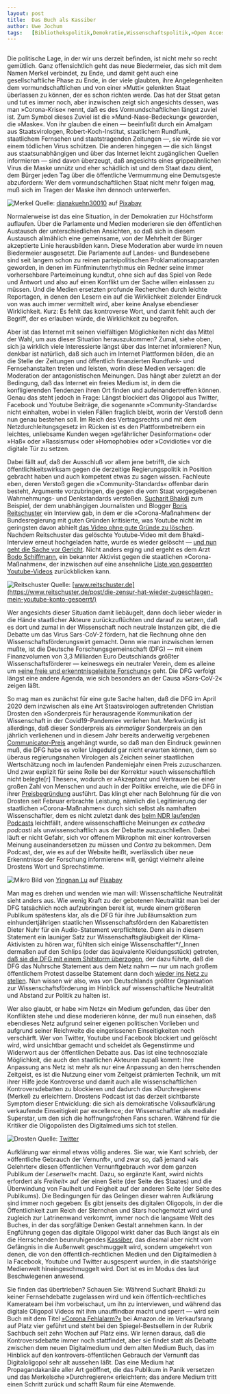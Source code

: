 ```yaml
---
layout:	post
title:	Das Buch als Kassiber
author:	Uwe Jochum
tags:   [Bibliothekspolitik,Demokratie,Wissenschaftspolitik,»Open Access«]
---
```


<img src="http://vg07.met.vgwort.de/na/e41e7b9af5d54893addb58c053cc7a4c" width="1" height="1" alt="">	

Die politische Lage, in der wir uns derzeit befinden, ist nicht
mehr so recht gemütlich. Ganz offensichtlich geht das neue
Biedermeier, das sich mit dem Namen Merkel verbindet, zu Ende,
und damit geht auch eine gesellschaftliche Phase zu Ende, in der
viele glaubten, ihre Angelegenheiten dem vormundschaftlichen und
von einer »Mutti« gelenkten Staat überlassen zu können, der es
schon richten werde. Das hat der Staat getan und tut es immer
noch, aber inzwischen zeigt sich angesichts dessen, was man
»Corona-Krise« nennt, daß es des Vormundschaftlichen längst
zuviel ist. Zum Symbol dieses Zuviel ist die
»Mund-Nase-Bedeckung« geworden, die »Maske«. Von ihr glauben die
einen — beeinflußt durch ein Amalgam aus Staatsvirologen,
Robert-Koch-Institut, staatlichem Rundfunk, staatlichem Fernsehen
und staatstragenden Zeitungen —, sie würde sie vor einem
tödlichen Virus schützen. Die anderen hingegen — die sich längst
aus staatsunabhängigen und über das Internet leicht zugänglichen
Quellen informieren — sind davon überzeugt, daß angesichts eines
grippeähnlichen Virus die Maske unnütz und eher schädlich ist und
dem Staat dazu dient, dem Bürger jeden Tag über die öffentliche
Vermummung eine Demutsgeste abzufordern: Wer dem
vormundschaftlichen Staat nicht mehr folgen mag, muß sich im
Tragen der Maske ihm dennoch unterwerfen.

![Merkel](/5artikel/material/pixabay-merkel-2020-08-31.jpg
"Merkel") Quelle: <a href="https://pixabay.com/de/users/dianakuehn30010-850136/?utm_source=link-attribution&amp;utm_medium=referral&amp;utm_campaign=image&amp;utm_content=1897024">dianakuehn30010</a> auf <a href="https://pixabay.com/de/?utm_source=link-attribution&amp;utm_medium=referral&amp;utm_campaign=image&amp;utm_content=1897024">Pixabay</a>

Normalerweise ist das eine Situation, in der Demokratien zur
Höchstform auflaufen.  Über die Parlamente und Medien moderieren
sie den öffentlichen Austausch der unterschiedlichen Ansichten,
so daß sich in diesem Austausch allmählich eine gemeinsame, von
der Mehrheit der Bürger akzeptierte Linie herausbilden
kann. Diese Moderation aber wurde im neuen Biedermeier
ausgesetzt. Die Parlamente auf Landes- und Bundesebene sind seit
langem schon zu reinen parteipolitischen Proklamationsapparaten
geworden, in denen im Fünfminutenrhythmus ein Redner seine immer
vorhersehbare Parteimeinung kundtut, ohne sich auf das Spiel von
Rede und Antwort und also auf einen Konflikt um der Sache willen
einlassen zu müssen. Und die Medien ersetzten profunde Recherchen
durch leichte Reportagen, in denen den Lesern ein auf die
Wirklichkeit zielender Eindruck von was auch immer vermittelt
wird, aber keine Analyse ebendieser Wirklichkeit. Kurz: Es fehlt
das kontroverse Wort, und damit fehlt auch der Begriff, der es
erlauben würde, die Wirklichkeit zu begreifen.

Aber ist das Internet mit seinen vielfältigen Möglichkeiten nicht
das Mittel der Wahl, um aus dieser Situation herauszukommen?
Zumal, siehe oben, sich ja wirklich viele Interessierte längst
über das Internet informieren? Nun, denkbar ist natürlich, daß
sich auch im Internet Plattformen bilden, die an die Stelle der
Zeitungen und öffentlich finanzierten Rundfunk- und
Fernsehanstalten treten und leisten, worin diese Medien versagen:
die Moderation der antagonistischen Meinungen. Das hängt aber
zuletzt an der Bedingung, daß das Internet ein freies Medium ist,
in dem die konfligierenden Tendenzen ihren Ort finden und
aufeinandertreffen können. Genau das steht jedoch in Frage:
Längst blockiert das Oligopol aus Twitter, Facebook und Youtube
Beiträge, die sogenannte »Community-Standards« nicht einhalten,
wobei in vielen Fällen fraglich bleibt, worin der Verstoß denn
nun genau bestehen soll. Im Reich des Vertragsrechts und mit dem
Netzdurchleitungsgesetz im Rücken ist es den Plattformbetreibern
ein leichtes, unliebsame Kunden wegen »gefährlicher
Desinformation« oder »Haß« oder »Rassismus« oder »Homophobie«
oder »Covidiotie« vor die digitale Tür zu setzen.

Dabei fällt auf, daß der Ausschluß vor allem jene betrifft, die
sich öffentlichkeitswirksam gegen die derzeitige
Regierungspolitik in Position gebracht haben und auch kompetent
etwas zu sagen wissen. Fachleute eben, deren Verstoß gegen die
»Community-Standards« offenbar darin besteht, Argumente
vorzubringen, die gegen die vom Staat vorgegebenen Wahrnehmungs-
und Denkstandards verstoßen. [Sucharit
Bhakdi](https://de.wikipedia.org/wiki/Sucharit_Bhakdi) zum
Beispiel, der dem unabhängigen Journalisten und Blogger [Boris
Reitschuster](https://de.wikipedia.org/wiki/Boris_Reitschuster)
ein Interview gab, in dem er die »Corona-Maßnahmen« der
Bundesregierung mit guten Gründen kritisierte, was Youtube nicht
im geringsten davon abhielt [das Video ohne gute Gründe zu
löschen](https://youtu.be/fxg4XggP-Dg). Nachdem Reitschuster das
gelöschte Youtube-Video mit dem Bhakdi-Interview erneut
hochgeladen hatte, wurde es wieder gelöscht — [und nun geht die
Sache vor
Gericht](https://twitter.com/reitschuster/status/1298337638458458119).
Nicht anders erging und ergeht es dem Arzt [Bodo
Schiffmann](https://schwindelklinik.de/), ein bekannter Aktivist
gegen die staatlichen »Corona-Maßnahmen«, der inzwischen auf eine
ansehnliche [Liste von gesperrten
Youtube-Videos](https://www.youtube.com/playlist?list=PLze4NIGh0h6qrewoidoXrny59Nxtz1YSM)
zurückblicken kann.

![Reitschuster](/5artikel/material/reitschuster-bhakdi-video-zensiert.png
"Reitschuster") Quelle:
[www.reitschuster.de](https://www.reitschuster.de/post/die-zensur-hat-wieder-zugeschlagen-mein-youtube-konto-gesperrt/)

Wer angesichts dieser Situation damit liebäugelt, dann doch
lieber wieder in die Hände staatlicher Akteure zurückzuflüchten
und darauf zu setzen, daß es dort und zumal in der Wissenschaft
noch neutrale Instanzen gibt, die die Debatte um das Virus
Sars-CoV-2 fördern, hat die Rechnung ohne den
Wissenschaftsförderungswirt gemacht. Denn wie man inzwischen
lernen mußte, ist die Deutsche Forschungsgemeinschaft (DFG) — mit
einem Finanzvolumen von 3,3 Milliarden Euro Deutschlands größter
Wissenschaftsförderer — keineswegs ein neutraler Verein, dem es
alleine um [»eine freie und erkenntnisgeleitete
Forschung«](https://dfg2020.de/) geht. Die DFG verfolgt längst
eine andere Agenda, wie sich besonders an der Causa »Sars-CoV-2«
zeigen läßt.

So mag man es zunächst für eine gute Sache halten, daß die DFG im
April 2020 dem inzwischen als eine Art Staatsvirologen
auftretenden Christian Drosten den »Sonderpreis für herausragende
Kommunikation der Wissenschaft in der Covid19-Pandemie« verliehen
hat. Merkwürdig ist allerdings, daß dieser Sonderpreis als
*einmaliger* Sonderpreis an den jährlich verliehenen und in
diesem Jahr bereits anderweitig vergebenen
[Communicator-Preis](https://de.wikipedia.org/wiki/Communicator-Preis)
angehängt wurde, so daß man den Eindruck gewinnen muß, die DFG
habe es voller Ungeduld gar nicht erwarten können, dem so überaus
regierungsnahen Virologen als Zeichen seiner staatlichen
Wertschätzung noch im laufenden Pandemiejahr einen Preis
zuzuschanzen. Und zwar explizit für seine Rolle bei der Korrektur
»auch wissenschaftlich nicht belegte[r] Thesen«, wodurch er
»Akzeptanz und Vertrauen bei einer großen Zahl von Menschen und
auch in der Politik« erreiche, wie die DFG in ihrer
[Preisbegründung](https://www.dfg.de/service/presse/pressemitteilungen/2020/pressemitteilung_nr_11/index.html)
ausführt. Das klingt eher nach Belohnung für die von Drosten seit
Februar erbrachte Leistung, nämlich die Legitimierung der
staatlichen »Corona-Maßnahmen« durch sich selbst als namhaften
Wissenschaftler, dem es nicht zuletzt dank des [beim NDR
laufenden
Podcasts](https://www.ndr.de/nachrichten/info/podcast4684.html)
leichtfällt, andere wissenschaftliche Meinungen *ex cathedra
podcasti* als unwissenschaftlich aus der Debatte
auszuschließen. Dabei läuft er nicht Gefahr, sich vor offenem
Mikrophon mit einer kontroversen Meinung auseinandersetzen zu
müssen und *Contra* zu bekommen. Dem Podcast, der, wie es auf der
Website heißt, »verlässlich über neue Erkenntnisse der Forschung
informieren« will, genügt vielmehr alleine Drostens Wort und
Sprechstimme.

![Mikro](/5artikel/material/pixabay-mikrophon-junge.jpg
"Mikro") Bild von <a href="https://pixabay.com/de/users/TENLEAF-6286534/?utm_source=link-attribution&amp;utm_medium=referral&amp;utm_campaign=image&amp;utm_content=2779106">Yingnan Lu</a> auf <a href="https://pixabay.com/de/?utm_source=link-attribution&amp;utm_medium=referral&amp;utm_campaign=image&amp;utm_content=2779106">Pixabay</a>

Man mag es drehen und wenden wie man will: Wissenschaftliche
Neutralität sieht anders aus. Wie wenig Kraft zu der gebotenen
Neutralität man bei der DFG tatsächlich noch aufzubringen bereit
ist, wurde einem größeren Publikum spätestens klar, als die DFG
für ihre Jubiläumsaktion zum einhundertjährigen staatlichen
Wissenschaftsfördern den Kabarettisten Dieter Nuhr für ein
Audio-Statement verpflichtete. Denn als in diesem Statement ein
launiger Satz zur Wissenschaftsgläubigkeit der Klima-Aktivisten
zu hören war, fühlten sich einige Wissenschaftler*/_Innen
dermaßen auf den Schlips (oder das äquivalente Kleidungsstück)
getreten, [daß sie die DFG mit einem Shitstorm
überzogen](https://uwejochum.github.io/5artikel/2020/08/02/dfg2020/),
der dazu führte, daß die DFG das Nuhrsche Statement aus dem Netz
nahm — nur um nach großem öffentlichem Protest dasselbe Statement
dann doch [wieder ins Netz zu
stellen](https://dfg2020.de/beitrag-von-dieter-nuhr-wieder-online/). Nun
wissen wir also, was von Deutschlands größter Organisation zur
Wissenschaftsförderung im Hinblick auf wissenschaftliche
Neutralität und Abstand zur Politik zu halten ist.

Wer also glaubt, er habe »im Netz« ein Medium gefunden, das über
den Konflikten stehe und diese moderieren könne, der muß nun
einsehen, daß ebendieses Netz aufgrund seiner eigenen politischen
Vorlieben und aufgrund seiner Reichweite die eingerissenen
Einseitigkeiten noch verschärft. Wer von Twitter, Youtube und
Facebook blockiert und gelöscht wird, wird unsichtbar gemacht und
scheidet als Gegenstimme und Widerwort aus der öffentlichen
Debatte aus. Das ist eine technosoziale Möglichkeit, die auch den
staatlichen Akteuren zupaß kommt: Ihre Anpassung ans Netz ist
mehr als nur eine Anpassung an den herrschenden Zeitgeist, es ist
die Nutzung einer vom Zeitgeist prämierten Technik, um mit ihrer
Hilfe jede Kontroverse und damit auch alle wissenschaftlichen
Kontroversdebatten zu blockieren und dadurch das »Durchregieren«
(Merkel) zu erleichtern. Drostens Podcast ist das derzeit
sichtbarste Symptom dieser Entwicklung: die sich als
demokratische Volksaufklärung verkaufende Einseitigkeit par
excellence; der Wissenschaftler als medialer Superstar, um den
sich die hoffnungsfrohen Fans scharen. Während für die Kritiker
die Oligopolisten des Digitalmediums sich tot stellen.

![Drosten](/5artikel/material/twitter-drosten.png
"Drosten") Quelle: [Twitter](https://twitter.com/c_drosten?lang=de)

Aufklärung war einmal etwas völlig anderes. Sie war, wie Kant
schrieb, der »öffentliche Gebrauch der Vernunft«, und zwar so,
daß jemand »als Gelehrter« diesen öffentlichen Vernunftgebrauch
»vor dem ganzen Publikum der *Leserwelt*« macht. Dazu, so
ergänzte Kant, »wird nichts erfordert als *Freiheit*« auf der
einen Seite (der Seite des Staates) und die Überwindung von
Faulheit und Feigheit auf der anderen Seite (der Seite des
Publikums). Die Bedingungen für das Gelingen dieser wahren
Aufklärung sind immer noch gegeben: Es gibt jenseits des
digitalen Oligopols, in der die Öffentlichkeit zum Reich der
Sternchen und Stars hochgemotzt wird und zugleich zur
Latrinenwand verkommt, immer noch die langsame Welt des Buches,
in der das sorgfältige Denken Gestalt annehmen kann. In der
Engführung gegen das digitale Oligopol wirkt daher das Buch
längst als ein die Herrschenden beunruhigendes
[Kassiber](https://de.wikipedia.org/wiki/Kassiber), das diesmal
aber nicht vom Gefängnis in die Außenwelt geschmuggelt wird,
sondern umgekehrt von denen, die von den öffentlich-rechtlichen
Medien und den Digitalmedien à la Facebook, Youtube und Twitter
ausgesperrt wurden, in die staatshörige Medienwelt
hineingeschmuggelt wird. Dort ist es im Modus des laut
Beschwiegenen anwesend.

Sie finden das übertrieben? Schauen Sie: Während Sucharit Bhakdi
zu keiner Fernsehdebatte zugelassen wird und kein
öffentlich-rechtliches Kamerateam bei ihm vorbeischaut, um ihn zu
interviewen, und während das digitale Oligopol Videos mit ihm
unauffindbar macht und sperrt — wird sein Buch mit dem Titel
[»Corona
Fehlalarm?«](https://www.goldegg-verlag.com/titel/corona-fehlalarm/)
bei Amazon.de im Verkaufsrang auf Platz vier geführt und steht
bei den Spiegel-Bestsellern in der Rubrik Sachbuch seit zehn
Wochen auf Platz eins.  Wir lernen daraus, daß die
Kontroversdebatte immer noch stattfindet, aber sie findet statt
als Debatte zwischen dem neuen Digitalmedium und dem alten Medium
Buch, das im Hinblick auf den kontrovers-öffentlichen Gebrauch
der Vernunft das Digitaloligopol sehr alt aussehen läßt. Das eine
Medium hat Propagandakanäle aller Art geöffnet, die das Publikum
in Panik versetzen und das Merkelsche »Durchregieren«
erleichtern; das andere Medium tritt einen Schritt zurück und
schafft Raum für eine Atemwende.


